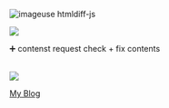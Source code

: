 ![image](https://github.com/fearofgod0001/storyboard/assets/95225230/1f0bacd9-eda4-4936-878d-91fc99157831)use htmldiff-js<br>



<img src="https://velog.velcdn.com/images/fearofcod/post/92793993-633e-4650-8b5e-f6767ba9e463/image.gif"><br>

➕ contenst request check + fix contents</br>
</br>


<img src ="https://velog.velcdn.com/images/fearofcod/post/f31bbd13-b9a1-4147-bc04-07bd173671e4/image.gif"></br>

<a href="https://velog.io/@fearofcod/React-htmlDiffer-%EC%82%AC%EC%9A%A9">My Blog</a><br>
